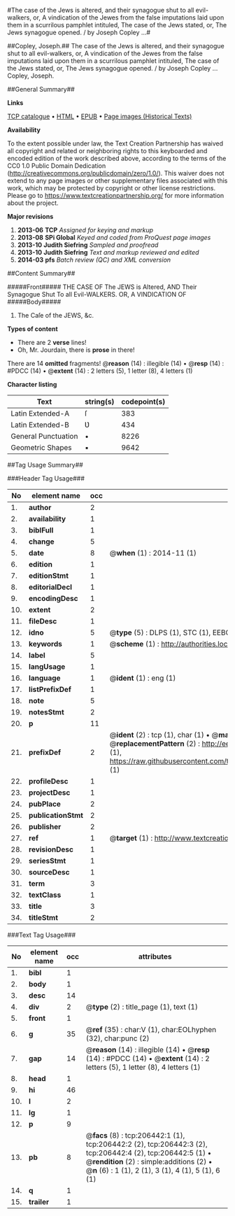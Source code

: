 #The case of the Jews is altered, and their synagogue shut to all evil-walkers, or, A vindication of the Jewes from the false imputations laid upon them in a scurrilous pamphlet intituled, The case of the Jews stated, or, The Jews synagogue opened. / by Joseph Copley ...#

##Copley, Joseph.##
The case of the Jews is altered, and their synagogue shut to all evil-walkers, or, A vindication of the Jewes from the false imputations laid upon them in a scurrilous pamphlet intituled, The case of the Jews stated, or, The Jews synagogue opened. / by Joseph Copley ...
Copley, Joseph.

##General Summary##

**Links**

[TCP catalogue](http://www.ota.ox.ac.uk/tcp/)  • 
[HTML](http://tei.it.ox.ac.uk/tcp/Texts-HTML/free/B20/B20667.html)  • 
[EPUB](http://tei.it.ox.ac.uk/tcp/Texts-EPUB/free/B20/B20667.epub) • 
[Page images (Historical Texts)](https://historicaltexts.jisc.ac.uk/eebo-18394170e)

**Availability**

To the extent possible under law, the Text Creation Partnership has waived all copyright and related or neighboring rights to this keyboarded and encoded edition of the work described above, according to the terms of the CC0 1.0 Public Domain Dedication (http://creativecommons.org/publicdomain/zero/1.0/). This waiver does not extend to any page images or other supplementary files associated with this work, which may be protected by copyright or other license restrictions. Please go to https://www.textcreationpartnership.org/ for more information about the project.

**Major revisions**

1. __2013-06__ __TCP__ *Assigned for keying and markup*
1. __2013-08__ __SPi Global__ *Keyed and coded from ProQuest page images*
1. __2013-10__ __Judith Siefring__ *Sampled and proofread*
1. __2013-10__ __Judith Siefring__ *Text and markup reviewed and edited*
1. __2014-03__ __pfs__ *Batch review (QC) and XML conversion*

##Content Summary##

#####Front#####
THE CASE OF The JEWS is Altered, AND Their Synagogue Shut To all Evil-WALKERS. OR, A VINDICATION OF 
#####Body#####

1. The Caſe of the JEWS, &c.

**Types of content**

  * There are 2 **verse** lines!
  * Oh, Mr. Jourdain, there is **prose** in there!

There are 14 **omitted** fragments! 
 @__reason__ (14) : illegible (14)  •  @__resp__ (14) : #PDCC (14)  •  @__extent__ (14) : 2 letters (5), 1 letter (8), 4 letters (1)

**Character listing**


|Text|string(s)|codepoint(s)|
|---|---|---|
|Latin Extended-A|ſ|383|
|Latin Extended-B|Ʋ|434|
|General Punctuation|•|8226|
|Geometric Shapes|▪|9642|

##Tag Usage Summary##

###Header Tag Usage###

|No|element name|occ|attributes|
|---|---|---|---|
|1.|__author__|2||
|2.|__availability__|1||
|3.|__biblFull__|1||
|4.|__change__|5||
|5.|__date__|8| @__when__ (1) : 2014-11 (1)|
|6.|__edition__|1||
|7.|__editionStmt__|1||
|8.|__editorialDecl__|1||
|9.|__encodingDesc__|1||
|10.|__extent__|2||
|11.|__fileDesc__|1||
|12.|__idno__|5| @__type__ (5) : DLPS (1), STC (1), EEBO-CITATION (1), OCLC (1), VID (1)|
|13.|__keywords__|1| @__scheme__ (1) : http://authorities.loc.gov/ (1)|
|14.|__label__|5||
|15.|__langUsage__|1||
|16.|__language__|1| @__ident__ (1) : eng (1)|
|17.|__listPrefixDef__|1||
|18.|__note__|5||
|19.|__notesStmt__|2||
|20.|__p__|11||
|21.|__prefixDef__|2| @__ident__ (2) : tcp (1), char (1)  •  @__matchPattern__ (2) : ([0-9\-]+):([0-9IVX]+) (1), (.+) (1)  •  @__replacementPattern__ (2) : http://eebo.chadwyck.com/downloadtiff?vid=$1&page=$2 (1), https://raw.githubusercontent.com/textcreationpartnership/Texts/master/tcpchars.xml#$1 (1)|
|22.|__profileDesc__|1||
|23.|__projectDesc__|1||
|24.|__pubPlace__|2||
|25.|__publicationStmt__|2||
|26.|__publisher__|2||
|27.|__ref__|1| @__target__ (1) : http://www.textcreationpartnership.org/docs/. (1)|
|28.|__revisionDesc__|1||
|29.|__seriesStmt__|1||
|30.|__sourceDesc__|1||
|31.|__term__|3||
|32.|__textClass__|1||
|33.|__title__|3||
|34.|__titleStmt__|2||


###Text Tag Usage###

|No|element name|occ|attributes|
|---|---|---|---|
|1.|__bibl__|1||
|2.|__body__|1||
|3.|__desc__|14||
|4.|__div__|2| @__type__ (2) : title_page (1), text (1)|
|5.|__front__|1||
|6.|__g__|35| @__ref__ (35) : char:V (1), char:EOLhyphen (32), char:punc (2)|
|7.|__gap__|14| @__reason__ (14) : illegible (14)  •  @__resp__ (14) : #PDCC (14)  •  @__extent__ (14) : 2 letters (5), 1 letter (8), 4 letters (1)|
|8.|__head__|1||
|9.|__hi__|46||
|10.|__l__|2||
|11.|__lg__|1||
|12.|__p__|9||
|13.|__pb__|8| @__facs__ (8) : tcp:206442:1 (1), tcp:206442:2 (2), tcp:206442:3 (2), tcp:206442:4 (2), tcp:206442:5 (1)  •  @__rendition__ (2) : simple:additions (2)  •  @__n__ (6) : 1 (1), 2 (1), 3 (1), 4 (1), 5 (1), 6 (1)|
|14.|__q__|1||
|15.|__trailer__|1||
